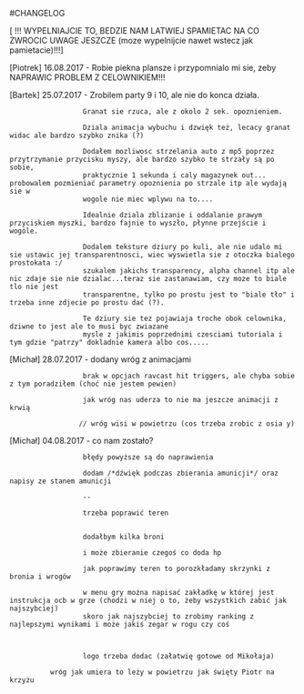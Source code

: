 ﻿#CHANGELOG

[ !!! WYPELNIAJCIE TO, BEDZIE NAM LATWIEJ SPAMIETAC NA CO ZWROCIC UWAGE JESZCZE (moze wypelnijcie nawet wstecz jak pamietacie)!!!]


[Piotrek] 16.08.2017 - Robie piekna plansze i przypomnialo mi sie, zeby NAPRAWIC PROBLEM Z CELOWNIKIEM!!!

[Bartek] 25.07.2017 - Zrobilem party 9 i 10, ale nie do konca działa.

                      Granat sie rzuca, ale z okolo 2 sek. opoznieniem.
                      
                      Dziala animacja wybuchu i dzwięk też, lecacy granat widac ale bardzo szybko znika (?)
                      
                      Dodałem mozliwosc strzelania auto z mp5 poprzez przytrzymanie przycisku myszy, ale bardzo szybko te strzały są po sobie, 
                      praktycznie 1 sekunda i caly magazynek out... probowalem pozmieniać parametry opoznienia po strzale itp ale wydają sie w
                      wogole nie miec wplywu na to....
                      
                      Idealnie dziala zblizanie i oddalanie prawym przyciskiem myszki, bardzo fajnie to wyszło, płynne przejście i wogóle.
                      
                      Dodalem teksture dziury po kuli, ale nie udalo mi sie ustawic jej transparentnosci, wiec wyswietla sie z otoczka bialego prostokata :/
                      szukalem jakichs transparency, alpha channel itp ale nic zdaje sie nie dzialac...teraz sie zastanawiam, czy moze to biale tlo nie jest 
                      transparentne, tylko po prostu jest to "biale tło" i trzeba inne zdjecie po prostu dać (?).
                      
                      Te dziury sie tez pojawiaja troche obok celownika, dziwne to jest ale to musi byc zwiazane
                      mysle z jakimis poprzednimi czesciami tutoriala i tym gdzie "patrzy" dokladnie kamera albo cos.....
                      
[Michał] 28.07.2017 - dodany wróg z animacjami
                     
                      brak w opcjach ravcast hit triggers, ale chyba sobie z tym poradziłem (choć nie jestem pewien)
                    
                      jak wróg nas uderza to nie ma jeszcze animacji z krwią 
                      
                     // wróg wisi w powietrzu (cos trzeba zrobic z osia y)
                      
[Michał] 04.08.2017 - co nam zostało?
                      
                      błędy powyższe są do naprawienia
                      
                      dodam /*dźwięk podczas zbierania amunicji*/ oraz napisy ze stanem amunicji 
                      
                      --
                    
                      trzeba poprawić teren
                      
                      
                      dodałbym kilka broni
                      
                      i może zbieranie czegoś co doda hp
                      
                      jak poprawimy teren to porozkładamy skrzynki z bronia i wrogów 
                      
                      w menu gry można napisać zakładkę w której jest instrukcja ocb w grze (chodzi w niej o to, żeby wszystkich zabić jak najszybciej)
                      skoro jak najszybciej to zrobimy ranking z najlepszymi wynikami i może jakiś zegar w rogu czy coś 
                      
                     
                      
                      logo trzeba dodac (załatwię gotowe od Mikołaja)
                      
		      wróg jak umiera to leży w powietrzu jak święty Piotr na krzyżu
                      
			
		                       
                      
                      
                      
                      
                      
